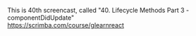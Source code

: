 This is 40th screencast, called "40. Lifecycle Methods Part 3 - componentDidUpdate"<br />
https://scrimba.com/course/glearnreact